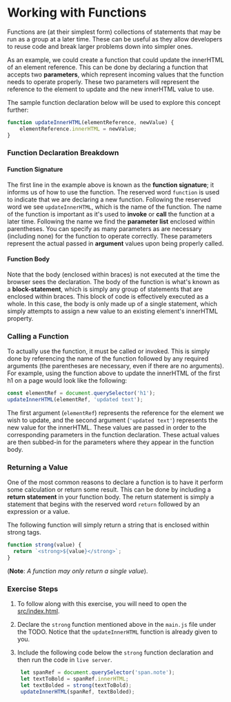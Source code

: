 # Working with Functions

Functions are (at their simplest form) collections of statements that may be run as a group at a later time. These can be useful as they allow developers to reuse code and break larger problems down into simpler ones.

As an example, we could create a function that could update the innerHTML of an element reference. This can be done by declaring a function that accepts two **parameters**, which represent incoming values that the function needs to operate properly. These two parameters will represent the reference to the element to update and the new innerHTML value to use.

The sample function declaration below will be used to explore this concept further:

```js
function updateInnerHTML(elementReference, newValue) {
    elementReference.innerHTML = newValue;
}
```
### Function Declaration Breakdown

#### Function Signature

The first line in the example above is known as the **function signature**; it informs us of how to use the function. The reserved word `function` is used to indicate that we are declaring a new function. Following the reserved word we see `updateInnerHTML`, which is the name of the function. The name of the function is important as it's used to **invoke** or **call** the function at a later time. Following the name we find the **parameter list** enclosed within parentheses. You can specify as many parameters as are necessary (including none) for the function to operate correctly. These parameters represent the actual passed in **argument** values upon being properly called.

#### Function Body

Note that the body (enclosed within braces) is not executed at the time the browser sees the declaration. The body of the function is what's known as a **block-statement**, which is simply any group of statements that are enclosed within braces. This block of code is effectively executed as a whole. In this case, the body is only made up of a single statement, which simply attempts to assign a new value to an existing element's innerHTML property.

### Calling a Function

To actually use the function, it must be called or invoked. This is simply done by referencing the name of the function followed by any required arguments (the parentheses are necessary, even if there are no arguments). For example, using the function above to update the innerHTML of the first h1 on a page would look like the following:

```js
const elementRef = document.querySelector('h1');
updateInnerHTML(elementRef, 'updated text');
```

The first argument (`elementRef`) represents the reference for the element we wish to update, and the second
argument (`'updated text'`) represents the new value for the innerHTML. These values are passed in
order to the corresponding parameters in the function declaration. These
actual values are then subbed-in for the parameters where they appear in the function body.

### Returning a Value

One of the most common reasons to declare a function is to
have it perform some calculation or return some result. This can be done by including a **return
statement** in your function body. The return statement is simply a statement that begins with the
reserved word `return` followed by an expression or a value. 

The following function will simply return a string that is enclosed within strong tags.

```js
function strong(value) {
  return `<strong>${value}</strong>`;
}
```
(**Note**: *A function may only return a single value*).

### Exercise Steps

1. To follow along with this exercise, you will need to open the [src/index.html](../src/index.html).
1. Declare the `strong` function mentioned above in the `main.js` file under the TODO. Notice that the `updateInnerHTML` function is already given to you.
1. Include the following code below the `strong` function declaration and then run the code in `live server`.
 
   ```js
    let spanRef = document.querySelector('span.note');
    let textToBold = spanRef.innerHTML;
    let textBolded = strong(textToBold);
    updateInnerHTML(spanRef, textBolded);
  ```